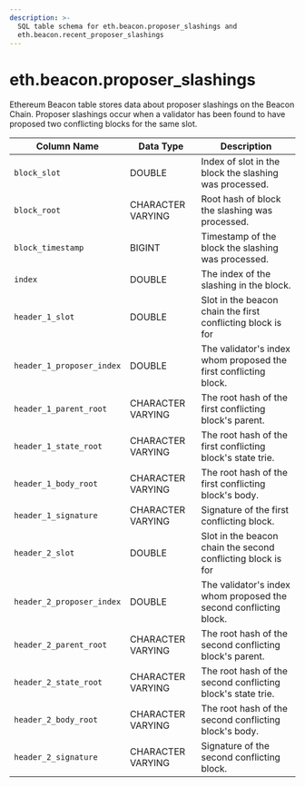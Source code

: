 ```yaml
---
description: >-
  SQL table schema for eth.beacon.proposer_slashings and
  eth.beacon.recent_proposer_slashings
---
```


# eth.beacon.proposer\_slashings

Ethereum Beacon table stores data about proposer slashings on the Beacon Chain. Proposer slashings occur when a validator has been found to have proposed two conflicting blocks for the same slot.

| Column Name               | Data Type         | Description                                                       |
| ------------------------- | ----------------- | ----------------------------------------------------------------- |
| `block_slot`              | DOUBLE            | Index of slot in the block the slashing was processed.            |
| `block_root`              | CHARACTER VARYING | Root hash of block the slashing was processed.                    |
| `block_timestamp`         | BIGINT            | Timestamp of the block the slashing was processed.                |
| `index`                   | DOUBLE            | The index of the slashing in the block.                           |
| `header_1_slot`           | DOUBLE            | Slot in the beacon chain the first conflicting block is for       |
| `header_1_proposer_index` | DOUBLE            | The validator's index whom proposed the first conflicting block.  |
| `header_1_parent_root`    | CHARACTER VARYING | The root hash of the first conflicting block's parent.            |
| `header_1_state_root`     | CHARACTER VARYING | The root hash of the first conflicting block's state trie.        |
| `header_1_body_root`      | CHARACTER VARYING | The root hash of the first conflicting block's body.              |
| `header_1_signature`      | CHARACTER VARYING | Signature of the first conflicting block.                         |
| `header_2_slot`           | DOUBLE            | Slot in the beacon chain the second conflicting block is for      |
| `header_2_proposer_index` | DOUBLE            | The validator's index whom proposed the second conflicting block. |
| `header_2_parent_root`    | CHARACTER VARYING | The root hash of the second conflicting block's parent.           |
| `header_2_state_root`     | CHARACTER VARYING | The root hash of the second conflicting block's state trie.       |
| `header_2_body_root`      | CHARACTER VARYING | The root hash of the second conflicting block's body.             |
| `header_2_signature`      | CHARACTER VARYING | Signature of the second conflicting block.                        |
